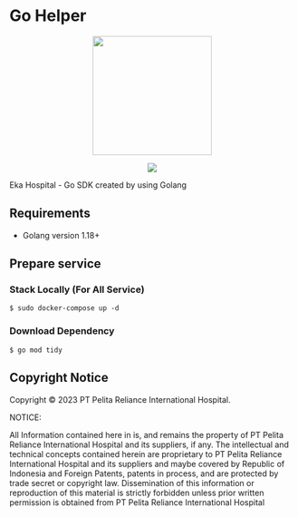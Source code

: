 # Go Helper

<p align="center"><img src="https://ekahospital.com/images/Eka_Hospital_logo.png" width="210"></p>
<p align="center">
  <a href="#"><img src="https://img.shields.io/badge/Made%20with-GO-blue.svg" /></img></a>

</p>

Eka Hospital - Go SDK created by using Golang

## Requirements

- Golang version 1.18+

## Prepare service

### Stack Locally (For All Service)

```
$ sudo docker-compose up -d
```

### Download Dependency

```
$ go mod tidy
```

## Copyright Notice

Copyright © 2023 PT Pelita Reliance International Hospital.

NOTICE:

All Information contained here in is, and remains the property of PT Pelita Reliance International Hospital and its suppliers, if any. The intellectual and technical concepts contained herein are proprietary to PT Pelita Reliance International Hospital and its suppliers and maybe covered by Republic of Indonesia and Foreign Patents, patents in process, and are protected by trade secret or copyright law. Dissemination of this information or reproduction of this material is strictly forbidden unless prior written permission is obtained from PT Pelita Reliance International Hospital
